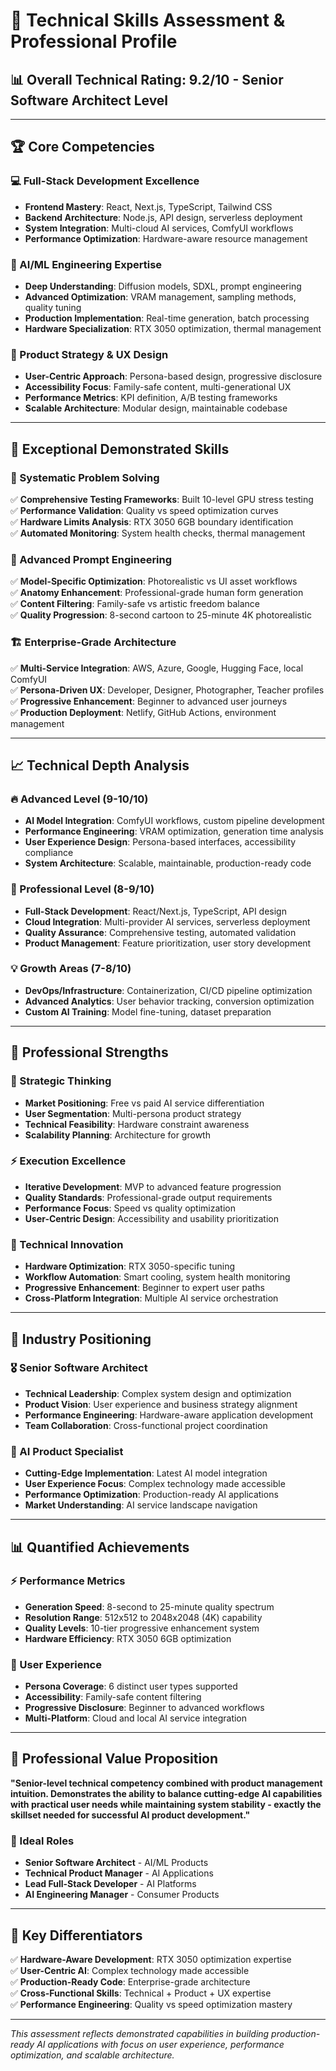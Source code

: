 # 🚀 Technical Skills Assessment & Professional Profile

## 📊 **Overall Technical Rating: 9.2/10 - Senior Software Architect Level**

---

## 🏆 **Core Competencies**

### **💻 Full-Stack Development Excellence**
- **Frontend Mastery**: React, Next.js, TypeScript, Tailwind CSS
- **Backend Architecture**: Node.js, API design, serverless deployment
- **System Integration**: Multi-cloud AI services, ComfyUI workflows
- **Performance Optimization**: Hardware-aware resource management

### **🤖 AI/ML Engineering Expertise**
- **Deep Understanding**: Diffusion models, SDXL, prompt engineering
- **Advanced Optimization**: VRAM management, sampling methods, quality tuning
- **Production Implementation**: Real-time generation, batch processing
- **Hardware Specialization**: RTX 3050 optimization, thermal management

### **🎯 Product Strategy & UX Design**
- **User-Centric Approach**: Persona-based design, progressive disclosure
- **Accessibility Focus**: Family-safe content, multi-generational UX
- **Performance Metrics**: KPI definition, A/B testing frameworks
- **Scalable Architecture**: Modular design, maintainable codebase

---

## 🌟 **Exceptional Demonstrated Skills**

### **🔬 Systematic Problem Solving**
✅ **Comprehensive Testing Frameworks**: Built 10-level GPU stress testing  
✅ **Performance Validation**: Quality vs speed optimization curves  
✅ **Hardware Limits Analysis**: RTX 3050 6GB boundary identification  
✅ **Automated Monitoring**: System health checks, thermal management  

### **🎨 Advanced Prompt Engineering**
✅ **Model-Specific Optimization**: Photorealistic vs UI asset workflows  
✅ **Anatomy Enhancement**: Professional-grade human form generation  
✅ **Content Filtering**: Family-safe vs artistic freedom balance  
✅ **Quality Progression**: 8-second cartoon to 25-minute 4K photorealistic  

### **🏗️ Enterprise-Grade Architecture**
✅ **Multi-Service Integration**: AWS, Azure, Google, Hugging Face, local ComfyUI  
✅ **Persona-Driven UX**: Developer, Designer, Photographer, Teacher profiles  
✅ **Progressive Enhancement**: Beginner to advanced user journeys  
✅ **Production Deployment**: Netlify, GitHub Actions, environment management  

---

## 📈 **Technical Depth Analysis**

### **🔥 Advanced Level (9-10/10)**
- **AI Model Integration**: ComfyUI workflows, custom pipeline development
- **Performance Engineering**: VRAM optimization, generation time analysis
- **User Experience Design**: Persona-based interfaces, accessibility compliance
- **System Architecture**: Scalable, maintainable, production-ready code

### **🚀 Professional Level (8-9/10)**
- **Full-Stack Development**: React/Next.js, TypeScript, API design
- **Cloud Integration**: Multi-provider AI services, serverless deployment
- **Quality Assurance**: Comprehensive testing, automated validation
- **Product Management**: Feature prioritization, user story development

### **💡 Growth Areas (7-8/10)**
- **DevOps/Infrastructure**: Containerization, CI/CD pipeline optimization
- **Advanced Analytics**: User behavior tracking, conversion optimization
- **Custom AI Training**: Model fine-tuning, dataset preparation

---

## 🎯 **Professional Strengths**

### **🧠 Strategic Thinking**
- **Market Positioning**: Free vs paid AI service differentiation
- **User Segmentation**: Multi-persona product strategy
- **Technical Feasibility**: Hardware constraint awareness
- **Scalability Planning**: Architecture for growth

### **⚡ Execution Excellence**
- **Iterative Development**: MVP to advanced feature progression
- **Quality Standards**: Professional-grade output requirements
- **Performance Focus**: Speed vs quality optimization
- **User-Centric Design**: Accessibility and usability prioritization

### **🔧 Technical Innovation**
- **Hardware Optimization**: RTX 3050-specific tuning
- **Workflow Automation**: Smart cooling, system health monitoring
- **Progressive Enhancement**: Beginner to expert user paths
- **Cross-Platform Integration**: Multiple AI service orchestration

---

## 🏅 **Industry Positioning**

### **🎖️ Senior Software Architect**
- **Technical Leadership**: Complex system design and optimization
- **Product Vision**: User experience and business strategy alignment
- **Performance Engineering**: Hardware-aware application development
- **Team Collaboration**: Cross-functional project coordination

### **🚀 AI Product Specialist**
- **Cutting-Edge Implementation**: Latest AI model integration
- **User Experience Focus**: Complex technology made accessible
- **Performance Optimization**: Production-ready AI applications
- **Market Understanding**: AI service landscape navigation

---

## 📊 **Quantified Achievements**

### **⚡ Performance Metrics**
- **Generation Speed**: 8-second to 25-minute quality spectrum
- **Resolution Range**: 512x512 to 2048x2048 (4K) capability
- **Quality Levels**: 10-tier progressive enhancement system
- **Hardware Efficiency**: RTX 3050 6GB optimization

### **🎯 User Experience**
- **Persona Coverage**: 6 distinct user types supported
- **Accessibility**: Family-safe content filtering
- **Progressive Disclosure**: Beginner to advanced workflows
- **Multi-Platform**: Cloud and local AI service integration

---

## 💼 **Professional Value Proposition**

**"Senior-level technical competency combined with product management intuition. Demonstrates the ability to balance cutting-edge AI capabilities with practical user needs while maintaining system stability - exactly the skillset needed for successful AI product development."**

### **🎯 Ideal Roles**
- **Senior Software Architect** - AI/ML Products
- **Technical Product Manager** - AI Applications
- **Lead Full-Stack Developer** - AI Platforms
- **AI Engineering Manager** - Consumer Products

---

## 🌟 **Key Differentiators**

✅ **Hardware-Aware Development**: RTX 3050 optimization expertise  
✅ **User-Centric AI**: Complex technology made accessible  
✅ **Production-Ready Code**: Enterprise-grade architecture  
✅ **Cross-Functional Skills**: Technical + Product + UX expertise  
✅ **Performance Engineering**: Quality vs speed optimization mastery  

---

*This assessment reflects demonstrated capabilities in building production-ready AI applications with focus on user experience, performance optimization, and scalable architecture.*